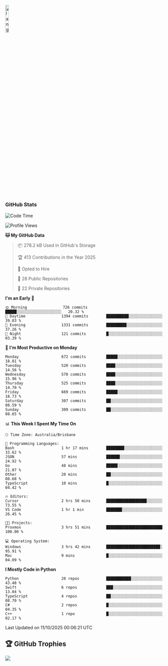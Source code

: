 <p align="left"><img width=15%" src="https://github.com/alansmathew/alansmathew/raw/master/lang.gif" alt="lang image here" /></p>

# <h3 align="left">GitHub Stats</h3>

<!--START_SECTION:waka-->
![Code Time](http://img.shields.io/badge/Code%20Time-617%20hrs%2044%20mins-blue)

![Profile Views](http://img.shields.io/badge/Profile%20Views-0-blue)

**🐱 My GitHub Data** 

> 📦 278.2 kB Used in GitHub's Storage 
 > 
> 🏆 413 Contributions in the Year 2025
 > 
> 💼 Opted to Hire
 > 
> 📜 28 Public Repositories 
 > 
> 🔑 22 Private Repositories 
 > 
**I'm an Early 🐤** 

```text
🌞 Morning                726 commits         █████░░░░░░░░░░░░░░░░░░░░   20.32 % 
🌆 Daytime                1394 commits        ██████████░░░░░░░░░░░░░░░   39.03 % 
🌃 Evening                1331 commits        █████████░░░░░░░░░░░░░░░░   37.26 % 
🌙 Night                  121 commits         █░░░░░░░░░░░░░░░░░░░░░░░░   03.39 % 
```
📅 **I'm Most Productive on Monday** 

```text
Monday                   672 commits         █████░░░░░░░░░░░░░░░░░░░░   18.81 % 
Tuesday                  520 commits         ████░░░░░░░░░░░░░░░░░░░░░   14.56 % 
Wednesday                570 commits         ████░░░░░░░░░░░░░░░░░░░░░   15.96 % 
Thursday                 525 commits         ████░░░░░░░░░░░░░░░░░░░░░   14.70 % 
Friday                   669 commits         █████░░░░░░░░░░░░░░░░░░░░   18.73 % 
Saturday                 307 commits         ██░░░░░░░░░░░░░░░░░░░░░░░   08.59 % 
Sunday                   309 commits         ██░░░░░░░░░░░░░░░░░░░░░░░   08.65 % 
```


📊 **This Week I Spent My Time On** 

```text
🕑︎ Time Zone: Australia/Brisbane

💬 Programming Languages: 
Bash                     1 hr 17 mins        ████████░░░░░░░░░░░░░░░░░   33.62 % 
JSON                     57 mins             ██████░░░░░░░░░░░░░░░░░░░   24.92 % 
Go                       48 mins             █████░░░░░░░░░░░░░░░░░░░░   21.07 % 
Other                    20 mins             ██░░░░░░░░░░░░░░░░░░░░░░░   08.68 % 
TypeScript               10 mins             █░░░░░░░░░░░░░░░░░░░░░░░░   04.42 % 

🔥 Editors: 
Cursor                   2 hrs 50 mins       ██████████████████░░░░░░░   73.55 % 
VS Code                  1 hr 1 min          ███████░░░░░░░░░░░░░░░░░░   26.45 % 

🐱‍💻 Projects: 
Proxmox                  3 hrs 51 mins       █████████████████████████   100.00 % 

💻 Operating System: 
Windows                  3 hrs 42 mins       ████████████████████████░   95.91 % 
Mac                      9 mins              █░░░░░░░░░░░░░░░░░░░░░░░░   04.09 % 
```

**I Mostly Code in Python** 

```text
Python                   20 repos            ███████████░░░░░░░░░░░░░░   43.48 % 
Swift                    6 repos             ███░░░░░░░░░░░░░░░░░░░░░░   13.04 % 
TypeScript               4 repos             ██░░░░░░░░░░░░░░░░░░░░░░░   08.70 % 
C#                       2 repos             █░░░░░░░░░░░░░░░░░░░░░░░░   04.35 % 
C++                      1 repo              █░░░░░░░░░░░░░░░░░░░░░░░░   02.17 % 
```




 Last Updated on 11/10/2025 00:06:21 UTC
<!--END_SECTION:waka-->

## 🏆 GitHub Trophies

![](https://github-profile-trophy.vercel.app/?username=samh06&theme=discord&no-frame=true&no-bg=false&margin-w=4)
